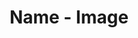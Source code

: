 ---
title: "Name - Image"
linkTitle: "Name - Image"
weight: 1
type: docs
description: >
    Override or set the Name for Container Images
---